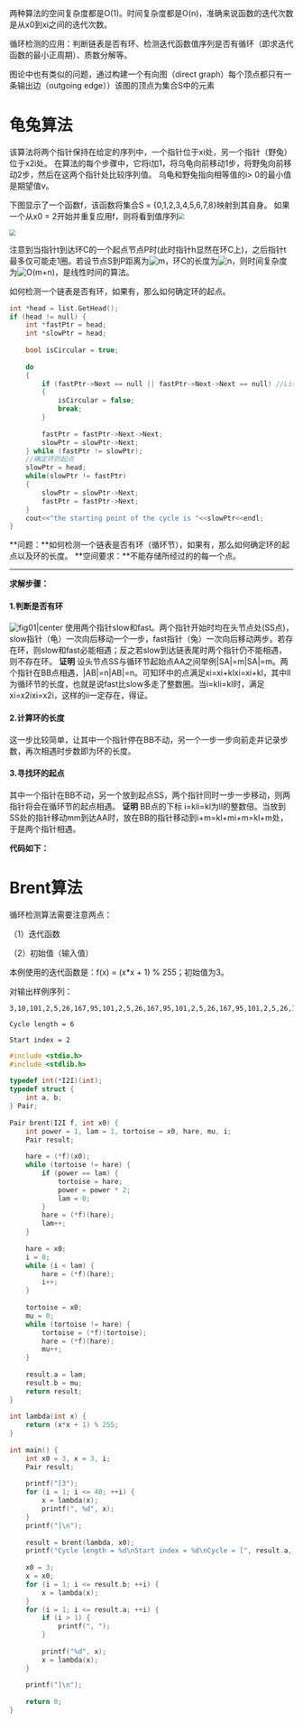





两种算法的空间复杂度都是O(1)。时间复杂度都是O(n)，准确来说函数的迭代次数是从x0到xi之间的迭代次数。

循环检测的应用：判断链表是否有环、检测迭代函数值序列是否有循环（即求迭代函数的最小正周期）、质数分解等。

图论中也有类似的问题，通过构建一个有向图（direct graph）每个顶点都只有一条输出边（outgoing edge））该图的顶点为集合S中的元素





# 龟兔算法

该算法将两个指针保持在给定的序列中，一个指针位于xi处，另一个指针（野兔）位于x2i处。 在算法的每个步骤中，它将i加1，将乌龟向前移动1步，将野兔向前移动2步，然后在这两个指针处比较序列值。 乌龟和野兔指向相等值的i> 0的最小值是期望值ν。

下图显示了一个函数f，该函数将集合S = {0,1,2,3,4,5,6,7,8}映射到其自身。 如果一个从x0 = 2开始并重复应用f，则将看到值序列<img src="G:\x下载\Functional_graph.svg" style="zoom: 67%;" />

<img src="G:\x下载\Tortoise_and_hare_algorithm.svg" style="zoom:67%;" />



注意到当指针t到达环C的一个起点节点P时(此时指针h显然在环C上)，之后指针t最多仅可能走1圈。若设节点S到P距离为![m](https://upload.wikimedia.org/math/6/f/8/6f8f57715090da2632453988d9a1501b.png)，环C的长度为![n](https://upload.wikimedia.org/math/7/b/8/7b8b965ad4bca0e41ab51de7b31363a1.png)，则时间复杂度为![O(m+n)](https://upload.wikimedia.org/math/c/f/d/cfda60c744b8119ed03fe07e5c3722c9.png)，是线性时间的算法。



如何检测一个链表是否有环，如果有，那么如何确定环的起点。

```c++
int *head = list.GetHead();
if (head != null) {
    int *fastPtr = head;
    int *slowPtr = head;
 
    bool isCircular = true;
 
    do 
    {
        if (fastPtr->Next == null || fastPtr->Next->Next == null) //List end found
        {
            isCircular = false;
            break;
        }
 
        fastPtr = fastPtr->Next->Next;
        slowPtr = slowPtr->Next;
    } while (fastPtr != slowPtr);
    //确定环的起点
    slowPtr = head;
    while(slowPtr != fastPtr)
    {
        slowPtr = slowPtr->Next;
        fastPtr = fastPtr->Next;
    }
    cout<<"the starting point of the cycle is "<<slowPtr<<endl;
}

```

**问题：**如何检测一个链表是否有环（循环节），如果有，那么如何确定环的起点以及环的长度。
**空间要求：**不能存储所经过的的每一个点。


------


**求解步骤：**



#### 1.判断是否有环

![fig01|center](https://img-blog.csdn.net/20170423200520994?watermark/2/text/aHR0cDovL2Jsb2cuY3Nkbi5uZXQvZ2R5bWluZA==/font/5a6L5L2T/fontsize/400/fill/I0JBQkFCMA==/dissolve/70/gravity/SouthEast)
使用两个指针slow和fast。两个指针开始时均在头节点处(SS点)，slow指针（龟）一次向后移动一个一步，fast指针（兔）一次向后移动两步。若存在环，则slow和fast必能相遇；反之若slow到达链表尾时两个指针仍不能相遇，则不存在环。
**证明**
设头节点SS与循环节起始点AA之间举例|SA|=m|SA|=m。两个指针在BB点相遇，|AB|=n|AB|=n。可知环中的点满足xi=xi+klxi=xi+kl，其中ll为循环节的长度，也就是说fast比slow多走了整数圈。当i=kli=kl时，满足xi=x2ixi=x2i，这样的ii一定存在，得证。

#### 2.计算环的长度

这一步比较简单，让其中一个指针停在BB不动，另一个一步一步向前走并记录步数，再次相遇时步数即为环的长度。

#### 3.寻找环的起点

其中一个指针在BB不动，另一个放到起点SS，两个指针同时一步一步移动，则两指针将会在循环节的起点相遇。
**证明**
BB点的下标 i=kli=kl为ll的整数倍。当放到SS处的指针移动mm到达AA时，放在BB的指针移动到i+m=kl+mi+m=kl+m处，于是两个指针相遇。

**代码如下：**

# Brent算法 

循环检测算法需要注意两点：

（1）迭代函数

（2）初始值（输入值）

本例使用的迭代函数是：f(x) = (x*x + 1) % 255；初始值为3。

对输出样例序列：

```
3,10,101,2,5,26,167,95,101,2,5,26,167,95,101,2,5,26,167,95,101,2,5,26,167,95,101,2,5,26,167,95,101,2,5,26,167,95,101,2,5

Cycle length = 6

Start index = 2
```

```c
#include <stdio.h>
#include <stdlib.h>
 
typedef int(*I2I)(int);
typedef struct {
    int a, b;
} Pair;
 
Pair brent(I2I f, int x0) {
    int power = 1, lam = 1, tortoise = x0, hare, mu, i;
    Pair result;
 
    hare = (*f)(x0);
    while (tortoise != hare) {
        if (power == lam) {
            tortoise = hare;
            power = power * 2;
            lam = 0;
        }
        hare = (*f)(hare);
        lam++;
    }
 
    hare = x0;
    i = 0;
    while (i < lam) {
        hare = (*f)(hare);
        i++;
    }
 
    tortoise = x0;
    mu = 0;
    while (tortoise != hare) {
        tortoise = (*f)(tortoise);
        hare = (*f)(hare);
        mu++;
    }
 
    result.a = lam;
    result.b = mu;
    return result;
}
 
int lambda(int x) {
    return (x*x + 1) % 255;
}
 
int main() {
    int x0 = 3, x = 3, i;
    Pair result;
 
    printf("[3");
    for (i = 1; i <= 40; ++i) {
        x = lambda(x);
        printf(", %d", x);
    }
    printf("]\n");
 
    result = brent(lambda, x0);
    printf("Cycle length = %d\nStart index = %d\nCycle = [", result.a, result.b);
 
    x0 = 3;
    x = x0;
    for (i = 1; i <= result.b; ++i) {
        x = lambda(x);
    }
    for (i = 1; i <= result.a; ++i) {
        if (i > 1) {
            printf(", ");
        }
 
        printf("%d", x);
        x = lambda(x);
    }
 
    printf("]\n");
 
    return 0;
}
```

